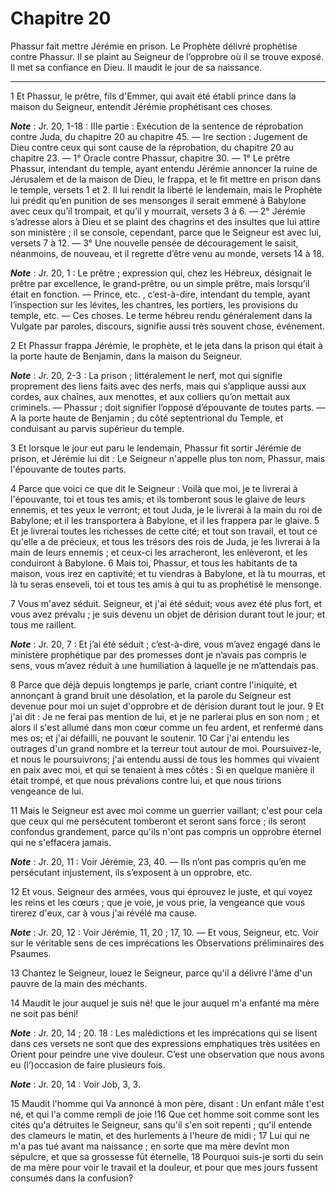 # Chapitre 20

Phassur fait mettre Jérémie en prison.
Le Prophète délivré prophétise contre Phassur.
Il se plaint au Seigneur de l’opprobre où il se trouve exposé.
Il met sa confiance en Dieu.
Il maudit le jour de sa naissance.

***

1 Et Phassur, le prêtre, fils d'Emmer, qui avait été établi prince dans la maison du Seigneur, entendit Jérémie prophétisant ces choses.

***Note*** :  Jr. 20, 1-18 : IIIe partie : Exécution de la sentence de réprobation contre Juda, du chapitre 20 au chapitre 45. ― Ire section : Jugement de Dieu contre ceux qui sont cause de la réprobation, du chapitre 20 au chapitre 23. ― 1° Oracle contre Phassur, chapitre 30. ― 1° Le prêtre Phassur, intendant du temple, ayant entendu Jérémie annoncer la ruine de Jérusalem et de la maison de Dieu, le frappa, et le fit mettre en prison dans le temple, versets 1 et 2. Il lui rendit la liberté le lendemain, mais le Prophète lui prédit qu’en punition de ses mensonges il serait emmené à Babylone avec ceux qu’il trompait, et qu’il y mourrait, versets 3 à 6. ― 2° Jérémie s’adresse alors à Dieu et se plaint des chagrins et des insultes que lui attire son ministère ; il se console, cependant, parce que le Seigneur est avec lui, versets 7 à 12. ― 3° Une nouvelle pensée de découragement le saisit, néanmoins, de nouveau, et il regrette d’être venu au monde, versets 14 à 18.

***Note*** :  Jr. 20, 1 : Le prêtre ; expression qui, chez les Hébreux, désignait le prêtre par excellence, le grand-prêtre, ou un simple prêtre, mais lorsqu’il était en fonction. ― Prince, etc. , c’est-à-dire, intendant du temple, ayant l’inspection sur les lévites, les chantres, les portiers, les provisions du temple, etc. ― Ces choses. Le terme hébreu rendu généralement dans la Vulgate par paroles, discours, signifie aussi très souvent chose, événement.

2 Et Phassur frappa Jérémie, le prophète, et le jeta dans la prison qui était à la porte haute de Benjamin, dans la maison du Seigneur.

***Note*** :  Jr. 20, 2-3 : La prison ; littéralement le nerf, mot qui signifie proprement des liens faits avec des nerfs, mais qui s’applique aussi aux cordes, aux chaînes, aux menottes, et aux colliers qu’on mettait aux criminels. ― Phassur ; doit signifier l’opposé d’épouvante de toutes parts. ― A la porte haute de Benjamin ; du côté septentrional du Temple, et conduisant au parvis supérieur du temple.

3 Et lorsque le jour eut paru le lendemain, Phassur fit sortir Jérémie de prison, et Jérémie lui dit : Le Seigneur n'appelle plus ton nom, Phassur, mais l'épouvante de toutes parts.


4 Parce que voici ce que dit le Seigneur : Voilà que moi, je te livrerai à l'épouvante, toi et tous tes amis; et ils tomberont sous le glaive de leurs ennemis, et tes yeux le verront; et tout Juda, je le livrerai à la main du roi de Babylone; et il les transportera à Babylone, et il les frappera par le glaive. 5 Et je livrerai toutes les richesses de cette cité; et tout son travail, et tout ce qu'elle a de précieux, et tous les trésors des rois de Juda, je les livrerai à la main de leurs ennemis ; et ceux-ci les arracheront, les enlèveront, et les conduiront à Babylone. 6 Mais toi, Phassur, et tous les habitants de ta maison, vous irez en captivité; et tu viendras à Babylone, et là tu mourras, et là tu seras enseveli, toi et tous tes amis à qui tu as prophétisé le mensonge.


7 Vous m'avez séduit. Seigneur, et j'ai été séduit; vous avez été plus fort, et vous avez prévalu ; je suis devenu un objet de dérision durant tout le jour; et tous me raillent.

***Note*** :  Jr. 20, 7 : Et j’ai été séduit ; c’est-à-dire, vous m’avez engagé dans le ministère prophétique par des promesses dont je n’avais pas compris le sens, vous m’avez réduit à une humiliation à laquelle je ne m’attendais pas.

8 Parce que déjà depuis longtemps je parle, criant contre l'iniquité, et annonçant à grand bruit une désolation, et la parole du Seigneur est devenue pour moi un sujet d'opprobre et de dérision durant tout le jour. 9 Et j'ai dit : Je ne ferai pas mention de lui, et je ne parlerai plus en son nom ; et alors il s'est allumé dans mon cœur comme un feu ardent, et renfermé dans mes os; et j'ai défailli, ne pouvant le soutenir. 10 Car j'ai entendu les outrages d'un grand nombre et la terreur tout autour de moi. Poursuivez-le, et nous le poursuivrons; j'ai entendu aussi de tous les hommes qui vivaient en paix avec moi, et qui se tenaient à mes côtés : Si en quelque manière il était trompé, et que nous prévalions contre lui, et que nous tirions vengeance de lui.


11 Mais le Seigneur est avec moi comme un guerrier vaillant; c'est pour cela que ceux qui me persécutent tomberont et seront sans force ; ils seront confondus grandement, parce qu'ils n'ont pas compris un opprobre éternel qui ne s'effacera jamais.

***Note*** :  Jr. 20, 11 : Voir Jérémie, 23, 40. ― Ils n’ont pas compris qu’en me persécutant injustement, ils s’exposent à un opprobre, etc.

12 Et vous. Seigneur des armées, vous qui éprouvez le juste, et qui voyez les reins et les cœurs ; que je voie, je vous prie, la vengeance que vous tirerez d'eux, car à vous j'ai révélé ma cause.

***Note*** :  Jr. 20, 12 : Voir Jérémie, 11, 20 ; 17, 10. ― Et vous, Seigneur, etc. Voir sur le véritable sens de ces imprécations les Observations préliminaires des Psaumes.

13 Chantez le Seigneur, louez le Seigneur, parce qu'il a délivré l'âme d'un pauvre de la main des méchants.


14 Maudit le jour auquel je suis né! que le jour auquel m'a enfanté ma mère ne soit pas béni!

***Note*** :  Jr. 20, 14 ; 20. 18 : Les malédictions et les imprécations qui se lisent dans ces versets ne sont que des expressions emphatiques très usitées en Orient pour peindre une vive douleur. C’est une observation que nous avons eu (l’)occasion de faire plusieurs fois.

***Note*** :  Jr. 20, 14 : Voir Job, 3, 3.

15 Maudit l'homme qui Va annoncé à mon père, disant : Un enfant mâle t'est né, et qui l'a comme rempli de joie !16 Que cet homme soit comme sont les cités qu'a détruites le Seigneur, sans qu'il s'en soit repenti ; qu'il entende des clameurs le matin, et des hurlements à l'heure de midi ; 17 Lui qui ne m'a pas tué avant ma naissance ; en sorte que ma mère devînt mon sépulcre, et que sa grossesse fût éternelle, 18 Pourquoi suis-je sorti du sein de ma mère pour voir le travail et la douleur, et pour que mes jours fussent consumés dans la confusion?

